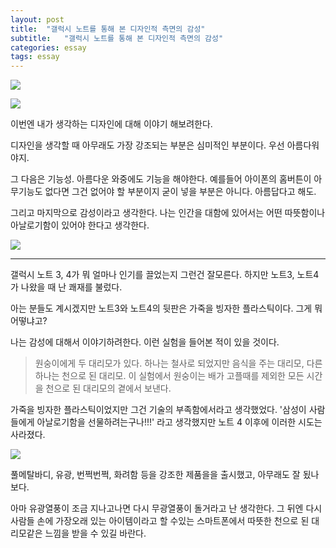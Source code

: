 ```yaml
---
layout: post
title:  "갤럭시 노트를 통해 본 디자인적 측면의 감성"
subtitle:   "갤럭시 노트를 통해 본 디자인적 측면의 감성"
categories: essay
tags: essay
---
```


[![](http://postfiles1.naver.net/20161001_144/zooqzqz_147531734933312j4y_JPEG/note7.jpg?type=w773)](#)

[![](http://postfiles12.naver.net/20161001_251/zooqzqz_1475317354737oijg8_PNG/iphone.PNG?type=w773)](#)

이번엔 내가 생각하는 디자인에 대해 이야기 해보려한다.

디자인을 생각할 때 아무래도 가장 강조되는 부분은 심미적인 부분이다. 우선 아름다워야지.

그 다음은 기능성. 아름다운 와중에도 기능을 해야한다. 예를들어 아이폰의 홈버튼이 아무기능도 없다면 그건 없어야 할 부분이지 굳이 넣을 부분은 아니다. 아름답다고 해도.

그리고 마지막으로 감성이라고 생각한다. 나는 인간을 대함에 있어서는 어떤 따뜻함이나 아날로기함이 있어야 한다고 생각한다.

[![](http://postfiles15.naver.net/20161001_222/zooqzqz_14753176560625oNYr_JPEG/note4.jpg?type=w773)](#)

---

갤럭시 노트 3, 4가 뭐 얼마나 인기를 끌었는지 그런건 잘모른다. 하지만 노트3, 노트4가 나왔을 때 난 쾌재를 불렀다.

아는 분들도 계시겠지만 노트3와 노트4의 뒷판은 가죽을 빙자한 플라스틱이다. 그게 뭐 어떻냐고?

나는 감성에 대해서 이야기하려한다. 이런 실험을 들어본 적이 있을 것이다.

> 원숭이에게 두 대리모가 있다. 하나는 철사로 되었지만 음식을 주는 대리모, 다른 하나는 천으로 된 대리모. 이 실험에서 원숭이는 배가 고플때를 제외한 모든 시간을 천으로 된 대리모의 곁에서 보낸다.

가죽을 빙자한 플라스틱이었지만 그건 기술의 부족함에서라고 생각했었다. '삼성이 사람들에게 아날로기함을 선물하려는구나!!!' 라고 생각했지만 노트 4 이후에 이러한 시도는 사라졌다.

[![](http://postfiles1.naver.net/20161001_240/zooqzqz_1475318106029dBdm8_JPEG/note7.jpg?type=w773)](#)

풀메탈바디, 유광, 번쩍번쩍, 화려함 등을 강조한 제품을을 출시했고, 아무래도 잘 됬나보다.

아마 유광열풍이 조금 지나고나면 다시 무광열풍이 돌거라고 난 생각한다. 그 뒤엔 다시 사람들 손에 가장오래 있는 아이템이라고 할 수있는 스마트폰에서 따뜻한 천으로 된 대리모같은 느낌을 받을 수 있길 바란다.
